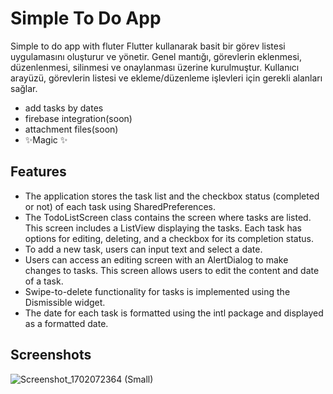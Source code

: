 # Simple To Do App

Simple to do app with fluter
Flutter kullanarak basit bir görev listesi uygulamasını oluşturur ve yönetir.
Genel mantığı, görevlerin eklenmesi, düzenlenmesi, silinmesi ve onaylanması üzerine kurulmuştur. Kullanıcı arayüzü, görevlerin listesi ve ekleme/düzenleme işlevleri için gerekli alanları sağlar.
- add tasks by dates
- firebase integration(soon)
- attachment files(soon)
- ✨Magic ✨

## Features

- The application stores the task list and the checkbox status (completed or not) of each task using SharedPreferences.
- The TodoListScreen class contains the screen where tasks are listed. This screen includes a ListView displaying the tasks. Each task has options for editing, deleting, and a checkbox for its completion status.
- To add a new task, users can input text and select a date.
- Users can access an editing screen with an AlertDialog to make changes to tasks. This screen allows users to edit the content and date of a task.
- Swipe-to-delete functionality for tasks is implemented using the Dismissible widget.
- The date for each task is formatted using the intl package and displayed as a formatted date.

## Screenshots
![Screenshot_1702072364 (Small)](https://github.com/Enki013/todo_app/assets/39771190/dbfe8143-a0c9-4f57-b2cc-bc8616b4e1ec)
